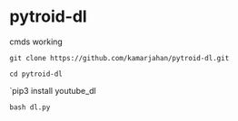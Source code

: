 # pytroid-dl



cmds working


`git clone https://github.com/kamarjahan/pytroid-dl.git`

`cd pytroid-dl`

`pip3 install youtube_dl

`bash dl.py`
